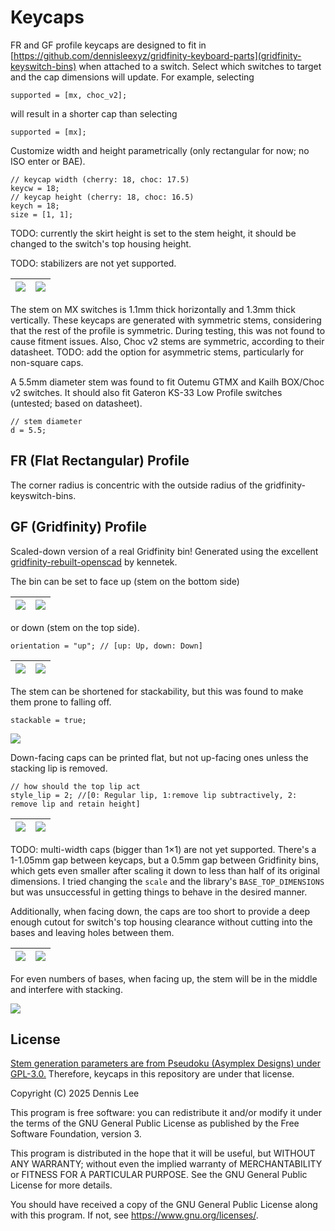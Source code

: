 # Keycaps

FR and GF profile keycaps are designed to fit in [https://github.com/dennisleexyz/gridfinity-keyboard-parts](gridfinity-keyswitch-bins) when attached to a switch. Select which switches to target and the cap dimensions will update. For example, selecting

```openscad
supported = [mx, choc_v2];
```

will result in a shorter cap than selecting

```openscad
supported = [mx];
```

Customize width and height parametrically (only rectangular for now; no ISO enter or BAE).

```openscad
// keycap width (cherry: 18, choc: 17.5)
keycw = 18;
// keycap height (cherry: 18, choc: 16.5)
keych = 18;
size = [1, 1];
```

TODO: currently the skirt height is set to the stem height, it should be changed to the switch's top housing height.

TODO: stabilizers are not yet supported.

| ![](docs/images/fr-2u.png) | ![](docs/images/fr-2u-flip.png) |
|----------------------------|---------------------------------|

The stem on MX switches is 1.1mm thick horizontally and 1.3mm thick vertically. These keycaps are generated with symmetric stems, considering that the rest of the profile is symmetric. During testing, this was not found to cause fitment issues. Also, Choc v2 stems are symmetric, according to their datasheet. TODO: add the option for asymmetric stems, particularly for non-square caps.

A 5.5mm diameter stem was found to fit Outemu GTMX and Kailh BOX/Choc v2 switches. It should also fit Gateron KS-33 Low Profile switches (untested; based on datasheet).

```openscad
// stem diameter
d = 5.5;
```

## FR (Flat Rectangular) Profile

The corner radius is concentric with the outside radius of the gridfinity-keyswitch-bins.

## GF (Gridfinity) Profile

Scaled-down version of a real Gridfinity bin! Generated using the excellent [gridfinity-rebuilt-openscad](https://github.com/kennetek/gridfinity-rebuilt-openscad/) by kennetek.

The bin can be set to face up (stem on the bottom side)

| ![](docs/images/gf-up.png) | ![](docs/images/gf-up-flip.png) |
|----------------------------|---------------------------------|

or down (stem on the top side).

```openscad
orientation = "up"; // [up: Up, down: Down]
```

| ![](docs/images/gf.png) | ![](docs/images/gf-flip.png) |
|-------------------------|------------------------------|

The stem can be shortened for stackability, but this was found to make them prone to falling off.

```openscad
stackable = true;
```

![](docs/images/gf-stackable.png)

Down-facing caps can be printed flat, but not up-facing ones unless the stacking lip is removed.

```openscad
// how should the top lip act
style_lip = 2; //[0: Regular lip, 1:remove lip subtractively, 2: remove lip and retain height]
```

| ![](docs/images/gf-up-nolip.png) | ![](docs/images/gf-up-nolip-flip.png) |
|----------------------------------|---------------------------------------|

TODO: multi-width caps (bigger than 1×1) are not yet supported. There's a 1-1.05mm gap between keycaps, but a 0.5mm gap between Gridfinity bins, which gets even smaller after scaling it down to less than half of its original dimensions. I tried changing the `scale` and the library's `BASE_TOP_DIMENSIONS` but was unsuccessful in getting things to behave in the desired manner.

Additionally, when facing down, the caps are too short to provide a deep enough cutout for switch's top housing clearance without cutting into the bases and leaving holes between them.

| ![](docs/images/gf-3x1.png) | ![](docs/images/gf-3x1-flip.png) |
|-----------------------------|----------------------------------|

For even numbers of bases, when facing up, the stem will be in the middle and interfere with stacking.

![](docs/images/gf-2x1-flip.png)

## License

[Stem generation parameters are from Pseudoku (Asymplex Designs) under GPL-3.0.](https://github.com/pseudoku/PseudoMakeMeKeyCapProfiles) Therefore, keycaps in this repository are under that license.

Copyright (C) 2025 Dennis Lee

This program is free software: you can redistribute it and/or modify it under the terms of the GNU General Public License as published by the Free Software Foundation, version 3.

This program is distributed in the hope that it will be useful, but WITHOUT ANY WARRANTY; without even the implied warranty of MERCHANTABILITY or FITNESS FOR A PARTICULAR PURPOSE. See the GNU General Public License for more details.

You should have received a copy of the GNU General Public License along with this program. If not, see <https://www.gnu.org/licenses/>. 
